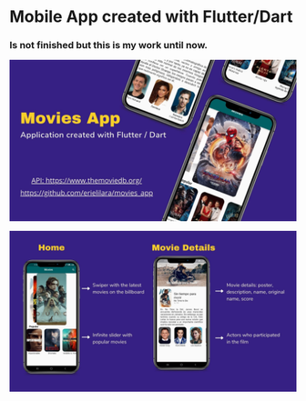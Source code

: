 # Mobile App created with Flutter/Dart

### Is not finished but this is my work until now.
![Image text](https://github.com/erielilara/movies_app/blob/main/assets/PAG%20_1.jpg)

![Image text](https://github.com/erielilara/movies_app/blob/main/assets/PAG_2.jpg)


